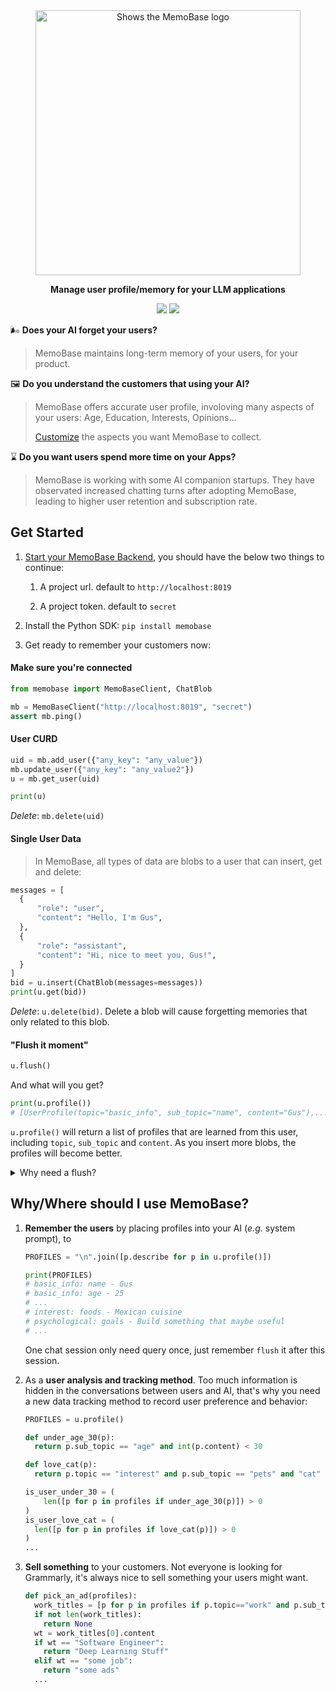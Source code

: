 <div align="center">
    <a href="https://memobase.io">
    <picture>
      <source media="(prefers-color-scheme: dark)" srcset="https://assets.memodb.io/memobase-dark.svg">
      <img alt="Shows the MemoBase logo" src="https://assets.memodb.io/memobase-light.svg" width="424">
    </picture>
  </a>
  <p><strong>Manage user profile/memory for your LLM applications</strong></p>
  <p>
    <img src="https://img.shields.io/badge/python->=3.11-blue">
    <a href="https://pypi.org/project/memobase/">
      <img src="https://img.shields.io/pypi/v/memobase.svg">
    </a>
  </p>
</div>


🌬️ **Does your AI forget your users?** 


> MemoBase maintains long-term memory of your users, for your product.

🖼️ **Do you understand the customers that using your AI?** 

> MemoBase offers accurate user profile, involoving many aspects of your users: Age, Education, Interests, Opinions...
> 
> [Customize](./src/server/readme.md/#Customization) the aspects you want MemoBase to collect.

⌛️ **Do you want users spend more time on your Apps?** 

> MemoBase is working with some AI companion startups. They have observated increased chatting turns after adopting MemoBase, leading to higher user retention and subscription rate.



## Get Started

1. [Start your MemoBase Backend](./src/server/readme.md), you should have the below two things to continue:
   1. A project url. default to `http://localhost:8019` 

   2. A project token. default to `secret`

2. Install the Python SDK: `pip install memobase`

3. Get ready to remember your customers now:

#### Make sure you're connected

 ```python
 from memobase import MemoBaseClient, ChatBlob
 
 mb = MemoBaseClient("http://localhost:8019", "secret")
 assert mb.ping()
 ```

#### User CURD   

```python
uid = mb.add_user({"any_key": "any_value"})
mb.update_user({"any_key": "any_value2"})
u = mb.get_user(uid)

print(u)
```

*Delete*: `mb.delete(uid)`

#### Single User Data

> In MemoBase, all types of data are blobs to a user that can insert, get and delete:

```python
messages = [
  {
      "role": "user",
      "content": "Hello, I'm Gus",
  },
  {
      "role": "assistant",
      "content": "Hi, nice to meet you, Gus!",
  }
]
bid = u.insert(ChatBlob(messages=messages))
print(u.get(bid))
```

*Delete*: `u.delete(bid)`. Delete a blob will cause forgetting memories that only related to this blob.

#### "Flush it moment"

```python
u.flush()
```

And what will you get?

```python
print(u.profile())
# [UserProfile(topic="basic_info", sub_topic="name", content="Gus"),...]
```

`u.profile()` will return a list of profiles that are learned from this user, including `topic`, `sub_topic` and `content`. As you insert more blobs, the profiles will become better.

<details>
<summary> Why need a flush?</summary>

In MemoBase, we don't memoize users in [hot path](https://langchain-ai.github.io/langgraph/concepts/memory/#writing-memories-in-the-hot-path). We use buffer zones for the recent inserted blobs.

When the buffer zone is too large (*e.g.* 1024 tokens) or idle for a long time (*e.g.* 1 hour), MemoBase will flush the whole buffer into the memory. 
Or you can just manually decide when to flush (*e.g.* A chat session is closed in your App)
</details>



## Why/Where should I use MemoBase?

1. **Remember the users** by placing profiles into your AI (*e.g.* system prompt), to 

   ```python
   PROFILES = "\n".join([p.describe for p in u.profile()])
   
   print(PROFILES)
   # basic_info: name - Gus
   # basic_info: age - 25
   # ...
   # interest: foods - Mexican cuisine
   # psychological: goals - Build something that maybe useful
   # ...
   ```

   One chat session only need query once, just remember `flush` it after this session.

2. As a **user analysis and  tracking method**. Too much information is hidden in the conversations between users and AI, that's why you need a new data tracking method to record user preference and behavior:
   ```python
   PROFILES = u.profile()
   
   def under_age_30(p):
     return p.sub_topic == "age" and int(p.content) < 30
   
   def love_cat(p):
     return p.topic == "interest" and p.sub_topic == "pets" and "cat" in p.content
   
   is_user_under_30 = (
       len([p for p in profiles if under_age_30(p)]) > 0
   )
   is_user_love_cat = (
     len([p for p in profiles if love_cat(p)]) > 0
   )                       
   ...
   ```

3. **Sell something** to your customers. Not everyone is looking for Grammarly, it's always nice to sell something your users might want. 

   ```python
   def pick_an_ad(profiles):
     work_titles = [p for p in profiles if p.topic=="work" and p.sub_topic=="title"]
     if not len(work_titles):
       return None
     wt = work_titles[0].content
     if wt == "Software Engineer":
       return "Deep Learning Stuff"
     elif wt == "some job":
       return "some ads"
     ...
   ```

   

